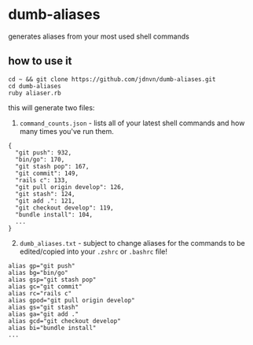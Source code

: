 # dumb-aliases
generates aliases from your most used shell commands

## how to use it
```
cd ~ && git clone https://github.com/jdnvn/dumb-aliases.git
cd dumb-aliases
ruby aliaser.rb
```
this will generate two files:
1. `command_counts.json` - lists all of your latest shell commands and how many times you've run them.
```
{
  "git push": 932,
  "bin/go": 170,
  "git stash pop": 167,
  "git commit": 149,
  "rails c": 133,
  "git pull origin develop": 126,
  "git stash": 124,
  "git add .": 121,
  "git checkout develop": 119,
  "bundle install": 104,
  ...
}
```
2. `dumb_aliases.txt` - subject to change aliases for the commands to be edited/copied into your `.zshrc` or `.bashrc` file!
```
alias gp="git push"
alias bg="bin/go"
alias gsp="git stash pop"
alias gc="git commit"
alias rc="rails c"
alias gpod="git pull origin develop"
alias gs="git stash"
alias ga="git add ."
alias gcd="git checkout develop"
alias bi="bundle install"
...
```
